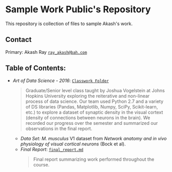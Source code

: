 # Sample Work Public's Repository
This repository is collection of files to sample Akash's work.

## Contact
Primary: Akash Ray [``ray_akash@bah.com``](ray_akash@bah.com)


## Table of Contents:

- *Art of Data Science - 2016*: [``Classwork Folder``](./ArtOfDataScience_2016_JHUClass)
  > Graduate/Senior level class taught by Joshua Vogelstein at Johns Hopkins University exploring the reiterative and non-linear process of data science. Our team used Python 2.7 and a variety of DS libraries (Pandas, Matplotlib, Numpy, SciPy, Scikit-learn, etc.) to explore a dataset of synaptic density in the visual cortext (density of connections between neurons in the brain). We recorded our progress over the semester and summarized our observations in the final report. 
  - *Data Set:* *M. musculus* V1 dataset from *Network anatomy and in vivo physiology of visual cortical neurons* (Bock et al).
  - *Final Report*: [``final_report.md``](./ArtOfDataScience_2016_JHUClass/final_report.md)
    > Final report summarizing work performed throughout the course.
